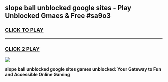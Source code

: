 
## slope ball unblocked google sites - Play Unblocked Gmaes & Free #sa9o3
<h3>
<a href="https://news.freeplayer.one?title=slope_ball_unblocked_google_sites&ref=24F">CLICK TO PLAY</a></h3>
<hr>

<h3>
<a href="https://news.freeplayer.one?title=slope_ball_unblocked_google_sites&ref=24F">CLICK 2 PLAY</a>
  
</h3>

<a href="https://news.freeplayer.one?title=slope_ball_unblocked_google_sites&ref=24F/"><img src="https://clearcache.store/games.png"></a>


**slope ball unblocked google sites games unblocked: Your Gateway to Fun and Accessible Online Gaming**
